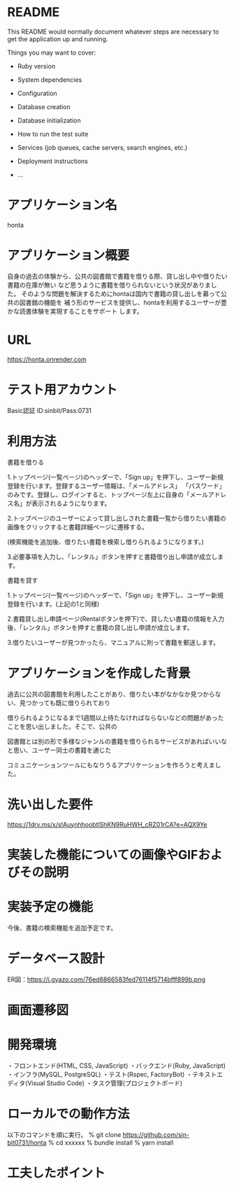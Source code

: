 # README

This README would normally document whatever steps are necessary to get the
application up and running.

Things you may want to cover:

* Ruby version

* System dependencies

* Configuration

* Database creation

* Database initialization

* How to run the test suite

* Services (job queues, cache servers, search engines, etc.)

* Deployment instructions

* ...

# アプリケーション名

honta

# アプリケーション概要

自身の過去の体験から、公共の図書館で書籍を借りる際、貸し出し中や借りたい書籍の在庫が無い
など思うように書籍を借りられないという状況がありました。
そのような問題を解決するためにhontaは国内で書籍の貸し出しを募って公共の図書館の機能を
補う形のサービスを提供し、hontaを利用するユーザーが豊かな読書体験を実現することをサポート
します。

# URL

https://honta.onrender.com

# テスト用アカウント

Basic認証 ID:sinbit/Pass:0731

# 利用方法

書籍を借りる

1.トップページ(一覧ページ)のヘッダーで、「Sign up」を押下し、ユーザー新規登録を行います。登録するユーザー情報は、「メールアドレス」
「パスワード」のみです。登録し、ログインすると、トップページ左上に自身の「メールアドレス名」が表示されるようになります。

2.トップページのユーザーによって貸し出しされた書籍一覧から借りたい書籍の画像をクリックすると書籍詳細ページに遷移する。

(検索機能を追加後、借りたい書籍を検索し借りられるようになります。)

3.必要事項を入力し、「レンタル」ボタンを押すと書籍借り出し申請が成立します。

書籍を貸す

1.トップページ(一覧ページ)のヘッダーで、「Sign up」を押下し、ユーザー新規登録を行います。(上記の1と同様)

2.書籍貸し出し申請ページ(Rentalボタンを押下)で、貸したい書籍の情報を入力後、「レンタル」ボタンを押すと書籍の貸し出し申請が成立します。

3.借りたいユーザーが見つかったら、マニュアルに則って書籍を郵送します。

# アプリケーションを作成した背景

過去に公共の図書館を利用したことがあり、借りたい本がなかなか見つからない、見つかっても既に借りられており

借りられるようになるまで1週間以上待たなければならないなどの問題があったことを思い出しました。そこで、公共の

図書館とは別の形で多様なジャンルの書籍を借りられるサービスがあればいいなと思い、ユーザー同士の書籍を通じた

コミュニケーションツールにもなりうるアプリケーションを作ろうと考えました。

# 洗い出した要件

https://1drv.ms/x/s!AuynhhoobtlShKN9RuHWH_cRZ01rCA?e=AQX9Ye

# 実装した機能についての画像やGIFおよびその説明



# 実装予定の機能

今後、書籍の検索機能を追加予定です。

# データベース設計

ER図：https://i.gyazo.com/76ed6866583fed76114f5714bfff899b.png

# 画面遷移図



# 開発環境
・フロントエンド(HTML, CSS, JavaScript)
・バックエンド(Ruby, JavaScript)
・インフラ(MySQL, PostgreSQL)
・テスト(Rspec, FactoryBot)
・テキストエディタ(Visual Studio Code)
・タスク管理(プロジェクトボード)

# ローカルでの動作方法
以下のコマンドを順に実行。
% git clone https://github.com/sin-bit0731/honta
% cd xxxxxx
% bundle install
% yarn install

# 工夫したポイント
